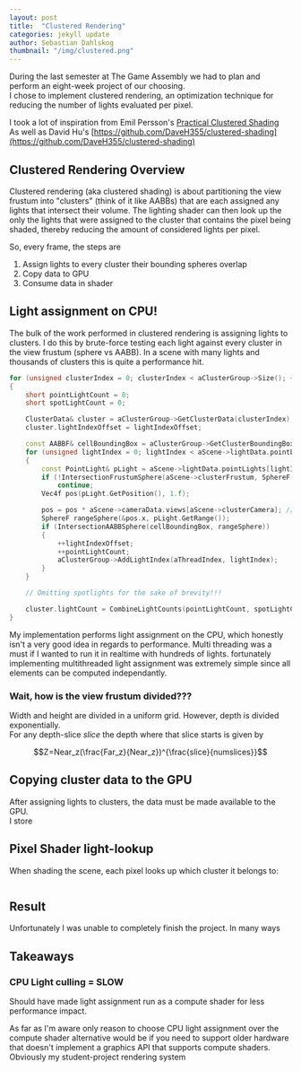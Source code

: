 ```yaml
---
layout: post
title:  "Clustered Rendering"
categories: jekyll update
author: Sebastian Dahlskog
thumbnail: "/img/clustered.png"
---
```


During the last semester at The Game Assembly we had to plan and perform an eight-week project of our choosing.  
I chose to implement clustered rendering, 
an optimization technique for reducing the number of lights evaluated per pixel.

I took a lot of inspiration from Emil Persson's [Practical Clustered Shading](https://www.humus.name/Articles/PracticalClusteredShading.pdf)  
As well as David Hu's [https://github.com/DaveH355/clustered-shading](https://github.com/DaveH355/clustered-shading)

## Clustered Rendering Overview

Clustered rendering (aka clustered shading) is about partitioning the view frustum into "clusters" (think of it like AABBs) that are each assigned any lights that intersect their volume. The lighting shader can then look up the only the lights that were assigned to the cluster that contains the pixel being shaded, thereby reducing the amount of considered lights per pixel.

So, every frame, the steps are
1. Assign lights to every cluster their bounding spheres overlap
2. Copy data to GPU
3. Consume data in shader

## Light assignment on CPU!

The bulk of the work performed in clustered rendering is assigning lights to clusters. 
I do this by brute-force testing each light against every cluster in the view frustum (sphere vs AABB). 
In a scene with many lights and thousands of clusters this is quite a performance hit.

```cpp
for (unsigned clusterIndex = 0; clusterIndex < aClusterGroup->Size(); ++clusterIndex)
{
    short pointLightCount = 0;
    short spotLightCount = 0;

    ClusterData& cluster = aClusterGroup->GetClusterData(clusterIndex);
    cluster.lightIndexOffset = lightIndexOffset;

    const AABBF& cellBoundingBox = aClusterGroup->GetClusterBoundingBox(clusterIndex);
    for (unsigned lightIndex = 0; lightIndex < aScene->lightData.pointLights.size(); ++lightIndex)
    {
        const PointLight& pLight = aScene->lightData.pointLights[lightIndex];
        if (!IntersectionFrustumSphere(aScene->clusterFrustum, SphereF(pLight.GetPosition(), pLight.GetRange())))
            continue;
        Vec4f pos(pLight.GetPosition(), 1.f);

        pos = pos * aScene->cameraData.views[aScene->clusterCamera]; // Convert to view space
        SphereF rangeSphere(&pos.x, pLight.GetRange());
        if (IntersectionAABBSphere(cellBoundingBox, rangeSphere))
        {
            ++lightIndexOffset;
            ++pointLightCount;
            aClusterGroup->AddLightIndex(aThreadIndex, lightIndex);
        }
    }

    // Omitting spotlights for the sake of brevity!!!

    cluster.lightCount = CombineLightCounts(pointLightCount, spotLightCount);
}
```

My implementation performs light assignment on the CPU, which honestly isn't a very good idea in regards to performance. 
Multi threading was a must if I wanted to run it in realtime with hundreds of lights.
fortunately implementing multithreaded light assignment was extremely simple since all 
elements can be computed independantly.

### Wait, how is the view frustum divided???
Width and height are divided in a uniform grid. However, depth is divided exponentially.  
For any depth-slice $slice$ the depth where that slice starts is given by

$$Z=Near_z(\frac{Far_z}{Near_z})^{\frac{slice}{numslices}}$$

## Copying cluster data to the GPU

After assigning lights to clusters, the data must be made available to the GPU.  
I store

## Pixel Shader light-lookup

When shading the scene, each pixel looks up which cluster it belongs to:

```hlsl

```

## Result

Unfortunately I was unable to completely finish the project. In many ways

## Takeaways

### CPU Light culling = SLOW 

Should have made light assignment run as a compute shader for less performance impact. 

As far as I'm aware only reason to choose CPU light assignment over the compute shader alternative would be if you need to support older hardware that doesn't implement a graphics API that supports compute shaders. Obviously my student-project rendering system 
